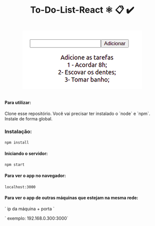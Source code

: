 <h1 align="center">   To-Do-List-React ⚛️ 📋 ✔️  <h1> 
  

<p align="center">
  <img src="img.png">
</p>



#### Para utilizar:  

<p>Clone esse repositório. Você vai precisar ter instalado o `node` e `npm`. Instale de forma global. </p>


<h3>Instalação: </h3>

`npm install`  

<h4>Iniciando o servidor: </h4>

`npm start`  

<h4>Para ver o app no navegador: </h4>

`localhost:3000`  

<h4>Para ver o app de outras máquinas que estejam na mesma rede: </h4>

<p>` ip da máquina + porta ` </p>
<p>` exemplo: 192.168.0.300:3000` </p>
